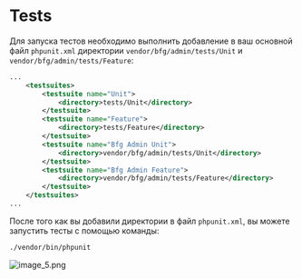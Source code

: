 # Tests

Для запуска тестов необходимо выполнить добавление в ваш основной файл `phpunit.xml` директории `vendor/bfg/admin/tests/Unit` и `vendor/bfg/admin/tests/Feature`:
```xml
...
    <testsuites>
        <testsuite name="Unit">
            <directory>tests/Unit</directory>
        </testsuite>
        <testsuite name="Feature">
            <directory>tests/Feature</directory>
        </testsuite>
        <testsuite name="Bfg Admin Unit">
            <directory>vendor/bfg/admin/tests/Unit</directory>
        </testsuite>
        <testsuite name="Bfg Admin Feature">
            <directory>vendor/bfg/admin/tests/Feature</directory>
        </testsuite>
    </testsuites>
...
```
После того как вы добавили директории в файл `phpunit.xml`, вы можете запустить тесты с помощью команды:
```bash
./vendor/bin/phpunit
```
![image_5.png](image_5.png)
